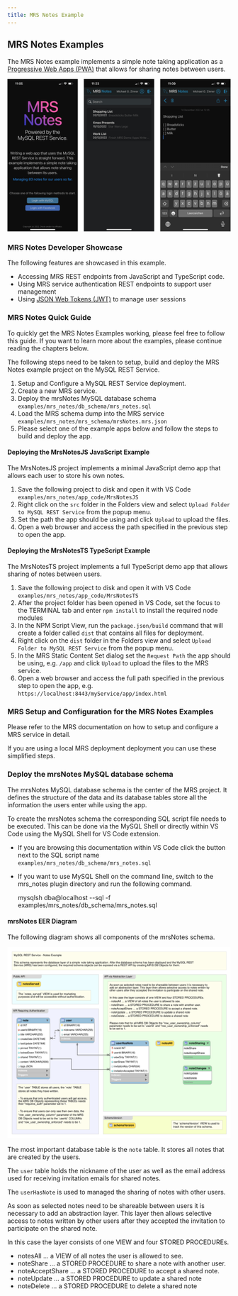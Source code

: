 ```yaml
---
title: MRS Notes Example
---
```


<!-- Copyright (c) 2022, 2023, Oracle and/or its affiliates.

This program is free software; you can redistribute it and/or modify
it under the terms of the GNU General Public License, version 2.0,
as published by the Free Software Foundation.

This program is also distributed with certain software (including
but not limited to OpenSSL) that is licensed under separate terms, as
designated in a particular file or component or in included license
documentation.  The authors of MySQL hereby grant you an additional
permission to link the program and your derivative works with the
separately licensed software that they have included with MySQL.
This program is distributed in the hope that it will be useful,  but
WITHOUT ANY WARRANTY; without even the implied warranty of
MERCHANTABILITY or FITNESS FOR A PARTICULAR PURPOSE.  See
the GNU General Public License, version 2.0, for more details.

You should have received a copy of the GNU General Public License
along with this program; if not, write to the Free Software Foundation, Inc.,
51 Franklin St, Fifth Floor, Boston, MA 02110-1301 USA -->

## MRS Notes Examples

The MRS Notes example implements a simple note taking application as a [Progressive Web Apps (PWA)](https://en.wikipedia.org/wiki/Progressive_web_app) that allows for sharing notes between users.

![mrsNotes App running on a Mobile](../../docs/images/mrs-notes-ss-phone.png "mrsNotes App running on a Mobile")

### MRS Notes Developer Showcase

The following features are showcased in this example.

- Accessing MRS REST endpoints from JavaScript and TypeScript code.
- Using MRS service authentication REST endpoints to support user management
- Using [JSON Web Tokens (JWT)](https://jwt.io/) to manage user sessions

### MRS Notes Quick Guide

To quickly get the MRS Notes Examples working, please feel free to follow this guide. If you want to learn more about the examples, please continue reading the chapters below.

The following steps need to be taken to setup, build and deploy the MRS Notes example project on the MySQL REST Service.

1. Setup and Configure a MySQL REST Service deployment.
2. Create a new MRS service.
3. Deploy the mrsNotes MySQL database schema `examples/mrs_notes/db_schema/mrs_notes.sql`
4. Load the MRS schema dump into the MRS service `examples/mrs_notes/mrs_schema/mrsNotes.mrs.json`
5. Please select one of the example apps below and follow the steps to build and deploy the app.

#### Deploying the MrsNotesJS JavaScript Example

The MrsNotesJS project implements a minimal JavaScript demo app that allows each user to store his own notes.

1. Save the following project to disk and open it with VS Code `examples/mrs_notes/app_code/MrsNotesJS`
2. Right click on the `src` folder in the Folders view and select `Upload Folder to MySQL REST Service` from the popup menu.
3. Set the path the app should be using and click `Upload` to upload the files.
4. Open a web browser and access the path specified in the previous step to open the app.

#### Deploying the MrsNotesTS TypeScript Example

The MrsNotesTS project implements a full TypeScript demo app that allows sharing of notes between users.

1. Save the following project to disk and open it with VS Code `examples/mrs_notes/app_code/MrsNotesTS`
2. After the project folder has been opened in VS Code, set the focus to the TERMINAL tab and enter `npm install` to install the required node modules
3. In the NPM Script View, run the `package.json/build` command that will create a folder called `dist` that contains all files for deployment.
4. Right click on the `dist` folder in the Folders view and select `Upload Folder to MySQL REST Service` from the popup menu.
5. In the MRS Static Content Set dialog set the `Request Path` the app should be using, e.g. `/app` and click `Upload` to upload the files to the MRS service.
6. Open a web browser and access the full path specified in the previous step to open the app, e.g. `https://localhost:8443/myService/app/index.html`

### MRS Setup and Configuration for the MRS Notes Examples

Please refer to the MRS documentation on how to setup and configure a MRS service in detail.

If you are using a local MRS deployment deployment you can use these simplified steps.

### Deploy the mrsNotes MySQL database schema

The mrsNotes MySQL database schema is the center of the MRS project. It defines the structure of the data and its database tables store all the information the users enter while using the app.

To create the mrsNotes schema the corresponding SQL script file needs to be executed. This can be done via the MySQL Shell or directly within VS Code using the MySQL Shell for VS Code extension.

- If you are browsing this documentation within VS Code click the button next to the SQL script name `examples/mrs_notes/db_schema/mrs_notes.sql`
- If you want to use MySQL Shell on the command line, switch to the mrs_notes plugin directory and run the following command.

    mysqlsh dba@localhost --sql -f examples/mrs_notes/db_schema/mrs_notes.sql

#### mrsNotes EER Diagram

The following diagram shows all components of the mrsNotes schema.

![mrsNotes MySQL Database Schema](../../docs/images/examples-mrs_notes_schema.svg "mrsNotes MySQL Database Schema")

The most important database table is the `note` table. It stores all notes that are created by the users.

The `user` table holds the nickname of the user as well as the email address used for receiving invitation emails for shared notes.

The `userHasNote` is used to managed the sharing of notes with other users.

As soon as selected notes need to be shareable between users it is necessary to add an
abstraction layer. This layer then allows selective access to notes written by other users
after they accepted the invitation to participate on the shared note.

In this case the layer consists of one VIEW and four STORED PROCEDUREs.

- notesAll … a VIEW of all notes the user is allowed to see.
- noteShare … a STORED PROCEDURE to share a note with another user.
- noteAcceptShare … a STORED PROCEDURE to accept a shared note.
- noteUpdate ... a STORED PROCEDURE to update a shared note
- noteDelete ... a STORED PROCEDURE to delete a shared note
